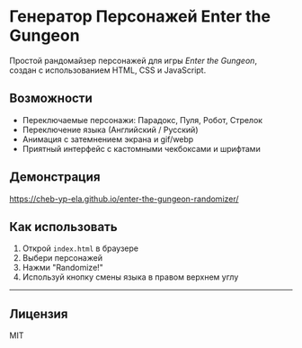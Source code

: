 # Генератор Персонажей Enter the Gungeon

Простой рандомайзер персонажей для игры *Enter the Gungeon*,  
создан с использованием HTML, CSS и JavaScript.

## Возможности

- Переключаемые персонажи: Парадокс, Пуля, Робот, Стрелок
- Переключение языка (Английский / Русский)
- Анимация с затемнением экрана и gif/webp
- Приятный интерфейс с кастомными чекбоксами и шрифтами

## Демонстрация

https://cheb-yp-ela.github.io/enter-the-gungeon-randomizer/

## Как использовать

1. Открой `index.html` в браузере
2. Выбери персонажей
3. Нажми "Randomize!"
4. Используй кнопку смены языка в правом верхнем углу

---

## Лицензия

MIT
